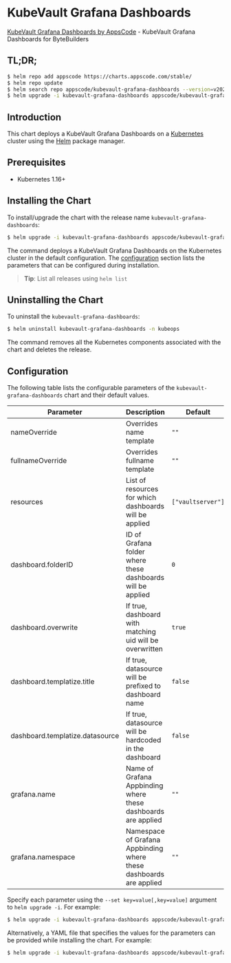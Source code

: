 # KubeVault Grafana Dashboards

[KubeVault Grafana Dashboards by AppsCode](https://github.com/kubevault/installer) - KubeVault Grafana Dashboards for ByteBuilders

## TL;DR;

```bash
$ helm repo add appscode https://charts.appscode.com/stable/
$ helm repo update
$ helm search repo appscode/kubevault-grafana-dashboards --version=v2024.1.31
$ helm upgrade -i kubevault-grafana-dashboards appscode/kubevault-grafana-dashboards -n kubeops --create-namespace --version=v2024.1.31
```

## Introduction

This chart deploys a KubeVault Grafana Dashboards on a [Kubernetes](http://kubernetes.io) cluster using the [Helm](https://helm.sh) package manager.

## Prerequisites

- Kubernetes 1.16+

## Installing the Chart

To install/upgrade the chart with the release name `kubevault-grafana-dashboards`:

```bash
$ helm upgrade -i kubevault-grafana-dashboards appscode/kubevault-grafana-dashboards -n kubeops --create-namespace --version=v2024.1.31
```

The command deploys a KubeVault Grafana Dashboards on the Kubernetes cluster in the default configuration. The [configuration](#configuration) section lists the parameters that can be configured during installation.

> **Tip**: List all releases using `helm list`

## Uninstalling the Chart

To uninstall the `kubevault-grafana-dashboards`:

```bash
$ helm uninstall kubevault-grafana-dashboards -n kubeops
```

The command removes all the Kubernetes components associated with the chart and deletes the release.

## Configuration

The following table lists the configurable parameters of the `kubevault-grafana-dashboards` chart and their default values.

|            Parameter            |                            Description                             |           Default            |
|---------------------------------|--------------------------------------------------------------------|------------------------------|
| nameOverride                    | Overrides name template                                            | <code>""</code>              |
| fullnameOverride                | Overrides fullname template                                        | <code>""</code>              |
| resources                       | List of resources for which dashboards will be applied             | <code>["vaultserver"]</code> |
| dashboard.folderID              | ID of Grafana folder where these dashboards will be applied        | <code>0</code>               |
| dashboard.overwrite             | If true, dashboard with matching uid will be overwritten           | <code>true</code>            |
| dashboard.templatize.title      | If true, datasource will be prefixed to dashboard name             | <code>false</code>           |
| dashboard.templatize.datasource | If true, datasource will be hardcoded in the dashboard             | <code>false</code>           |
| grafana.name                    | Name of Grafana Appbinding where these dashboards are applied      | <code>""</code>              |
| grafana.namespace               | Namespace of Grafana Appbinding where these dashboards are applied | <code>""</code>              |


Specify each parameter using the `--set key=value[,key=value]` argument to `helm upgrade -i`. For example:

```bash
$ helm upgrade -i kubevault-grafana-dashboards appscode/kubevault-grafana-dashboards -n kubeops --create-namespace --version=v2024.1.31 --set resources=["vaultserver"]
```

Alternatively, a YAML file that specifies the values for the parameters can be provided while
installing the chart. For example:

```bash
$ helm upgrade -i kubevault-grafana-dashboards appscode/kubevault-grafana-dashboards -n kubeops --create-namespace --version=v2024.1.31 --values values.yaml
```

